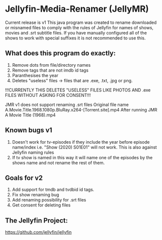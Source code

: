 # Jellyfin-Media-Renamer (JellyMR)
Current release is v1
This java program was created to rename downloaded or misnamed files to comply with the rules of Jellyfin for names of shows, movies and .srt subtitle files. If you have manually configured all of the shows to work with special suffixes it is not recommended to use this.

## What does this program do exactly:
1. Remove dots from file/directory names
2. Remove tags that are not imdb id tags
3. Paranthesises the year
4. Deletes "useless" files -> files that are .exe, .txt, .jpg or png.

!!!CURRENTLY THIS DELETES "USELESS" FILES LIKE PHOTOS AND .exe FILES WITHOUT ASKING FOR CONSENT!!!

JMR v1 does not support renaming .srt files
Original file name
A.Movie.Title.1968.1080p.BluRay.x264-[Torrent.site].mp4
After running JMR
A Movie Title (1968).mp4

## Known bugs v1
1. Doesn't work for tv-episodes if they include the year before episode name/index i.e. "Show (2020) S01E01" will not work. This is also against Jellyfin naming rules
2. If tv show is named in this way it will name one of the episodes by the shows name and not rename the rest of them.

## Goals for v2
1. Add support for tmdb and tvdbid id tags.
2. Fix show renaming bug
3. Add renaming possibility for .srt files
4. Get consent for deleting files


## The Jellyfin Project:
https://github.com/jellyfin/jellyfin
